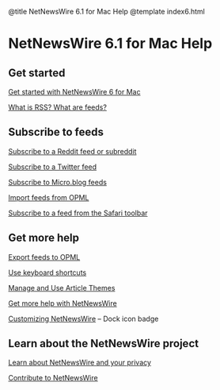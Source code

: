 @title NetNewsWire 6.1 for Mac Help
@template index6.html

# NetNewsWire 6.1 for Mac Help


Get started
-----------

[Get started with NetNewsWire 6 for Mac](getting-started)

[What is RSS? What are feeds?](what-is-rss)


Subscribe to feeds
------------------

[Subscribe to a Reddit feed or subreddit](reddit-feeds)

[Subscribe to a Twitter feed](twitter-feeds)

[Subscribe to Micro.blog feeds](micro-blog-feeds)

[Import feeds from OPML](import-opml)

[Subscribe to a feed from the Safari toolbar](safari-extension)


Get more help
-------------

[Export feeds to OPML](export-opml)

[Use keyboard shortcuts](keyboard-shortcuts)

[Manage and Use Article Themes](themes)

[Get more help with NetNewsWire](get-more-help)

[Customizing NetNewsWire](customizing) – Dock icon badge

Learn about the NetNewsWire project
-----------------------------------

[Learn about NetNewsWire and your privacy](privacy)

[Contribute to NetNewsWire](contributing)
